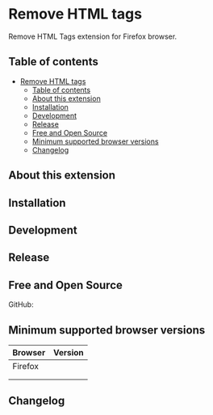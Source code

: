 # Remove HTML tags
Remove HTML Tags extension for Firefox browser.

## Table of contents
- [Remove HTML tags](#remove-html-tags)
  - [Table of contents](#table-of-contents)
  - [About this extension](#about-this-extension)
  - [Installation](#installation)
  - [Development](#development)
  - [Release](#release)
  - [Free and Open Source](#free-and-open-source)
  - [Minimum supported browser versions](#minimum-supported-browser-versions)
  - [Changelog](#changelog)

<a id="about"></a>

## About this extension

<a id="installation"></a>

## Installation

<a id="development"></a>

## Development

<a id="release"></a>

## Release

<a id="source"></a>

## Free and Open Source
GitHub:

<a id="minimum"></a>

## Minimum supported browser versions
| Browser                 	| Version 	|
|-------------------------	|:---------:|
| Firefox                 	|     	    |
|                       	|     	    |
|                     	    |     	    |

<a id="changelog"></a>

## Changelog